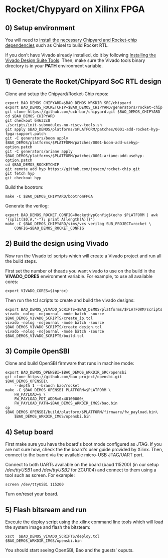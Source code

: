 # Rocket/Chypyard on Xilinx FPGA

<!--- instruction#1 -->

## 0) Setup environment

You will need to [install the necessary Chipyard and Rocket-chip dependencies](https://github.com/chipsalliance/rocket-chip#install-necessary-dependencies) such as Chisel to build Rocket RTL. 

If you don't have Vivado already installed, do it by following 
[Installing the Vivado Design Suite Tools](https://www.xilinx.com/content/dam/xilinx/support/documentation/sw_manuals/xilinx2020_2/ug973-vivado-release-notes-install-license.pdf). Then, make 
sure the Vivado tools binary directory is in your **PATH** environment variable.

<!--- instruction#end -->

## 1) Generate the Rocket/Chipyard SoC RTL design

Clone and setup the Chipyard/Rocket-Chip repos:

```
export BAO_DEMOS_CHIPYARD=$BAO_DEMOS_WRKDIR_SRC/chipyard
export BAO_DEMOS_ROCKETCHIP=$BAO_DEMOS_CHIPYARD/generators/rocket-chip
git clone https://github.com/ucb-bar/chipyard.git $BAO_DEMOS_CHIPYARD
cd $BAO_DEMOS_CHIPYARD
git checkout 64632c8
./scripts/init-submodules-no-riscv-tools.sh
git apply $BAO_DEMOS/platforms/$PLATFORM/patches/0001-add-rocket-hyp-fpga-support.patch
git -C generators/boom apply $BAO_DEMOS/platforms/$PLATFORM/patches/0001-boom-add-usehyp-option.patch
git -C generators/ariane apply $BAO_DEMOS/platforms/$PLATFORM/patches/0001-ariane-add-usehyp-option.patch
cd $BAO_DEMOS_ROCKETCHIP
git remote add hyp https://github.com/josecm/rocket-chip.git
git fetch hyp
git checkout hyp
```

Build the bootrom:

```
make -C $BAO_DEMOS_CHIPYARD/bootromFPGA
```

Generate the verilog:

```
export BAO_DEMOS_ROCKET_CONFIG=RocketHypConfig$(echo $PLATFORM | awk '{split($0,A,"-"); print A[length(A)]}')
make -C $BAO_DEMOS_CHIPYARD/sims/vcs verilog SUB_PROJECT=rocket \
    CONFIG=$BAO_DEMOS_ROCKET_CONFIG
```

## 2) Build the design using Vivado

Now run the Vivado tcl scripts which will create a Vivado project and run all
the build steps.

First set the number of theads you want vivado to use on the 
build in the **VIVADO_CORES** environment variable. For example, to use all 
available cores:

```
export VIVADO_CORES=$(nproc)
```

Then run the tcl scripts to create and build the vivado designs:

```
export BAO_DEMOS_VIVADO_SCRIPTS=$BAO_DEMOS/platforms/$PLATFORM/scripts
vivado -nolog -nojournal -mode batch -source $BAO_DEMOS_VIVADO_SCRIPTS/create_ip.tcl
vivado -nolog -nojournal -mode batch -source $BAO_DEMOS_VIVADO_SCRIPTS/create_design.tcl
vivado -nolog -nojournal -mode batch -source $BAO_DEMOS_VIVADO_SCRIPTS/build.tcl
```

## 3) Compile OpenSBI

Clone and build OpenSBI firmware that runs in machine mode:

```
export BAO_DEMOS_OPENSBI=$BAO_DEMOS_WRKDIR_SRC/opensbi
git clone https://github.com/bao-project/opensbi.git $BAO_DEMOS_OPENSBI\
    --depth 1 --branch bao/rocket
make -C $BAO_DEMOS_OPENSBI PLATFORM=$PLATFORM \
    FW_PAYLOAD=y \
    FW_PAYLOAD_FDT_ADDR=0x40100000\
    FW_PAYLOAD_PATH=$BAO_DEMOS_WRKDIR_IMGS/bao.bin
cp $BAO_DEMOS_OPENSBI/build/platform/$PLATFORM/firmware/fw_payload.bin\
    $BAO_DEMOS_WRKDIR_IMGS/opensbi.bin
```

<!--- instruction#2 -->

## 4) Setup board

First make sure you have the board's boot mode configured as JTAG. If you 
are not sure how, check the the board's user guide provided by Xilinx.
Then, connect to the baord via the  available micro-USB JTAG/UART port.

Connect to both UARTs available on the board (baud 115200) (in our setup
*/dev/ttyUSB1* and */dev/ttyUSB2* for ZCU104) and connect to them using a tool
such as screen. For example:

```
screen /dev/ttyUSB1 115200
```

Turn on/reset your board.

<!--- instruction#end -->

## 5) Flash bitsream and run

Execute the deploy script using the xilinx command line tools which will load
the system image and flash the bitsteam:

```
xsct  $BAO_DEMOS_VIVADO_SCRIPTS/deploy.tcl $BAO_DEMOS_WRKDIR_IMGS/opensbi.bin
```

You should start seeing OpenSBI, Bao and the guests' ouputs.
